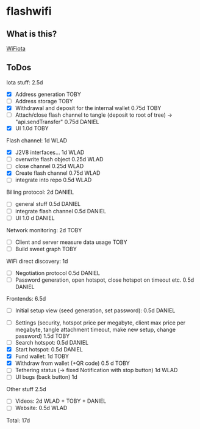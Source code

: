 # flashwifi

## What is this?

[WiFiota](https://tobywoerthle.github.io/flashWiFiSite/)

## ToDos

Iota stuff: 2.5d 
- [x] Address generation TOBY
- [ ] Address storage TOBY
- [x] Withdrawal and deposit for the internal wallet 0.75d TOBY
- [ ] Attach/close flash channel to tangle (deposit to root of tree) -> "api.sendTransfer" 0.75d DANIEL
- [x] UI 1.0d TOBY

Flash channel: 1d WLAD
- [x] J2V8 interfaces… 1d WLAD
- [ ] overwrite flash object  0.25d  WLAD
- [ ] close channel  0.25d WLAD
- [x] Create flash channel 0.75d WLAD
- [ ] integrate into repo 0.5d WLAD

Billing protocol: 2d DANIEL
- [ ] general stuff 0.5d DANIEL
- [ ] integrate flash channel 0.5d DANIEL
- [ ] UI 1.0 d DANIEL

Network monitoring: 2d TOBY
- [ ] Client and server measure data usage TOBY
- [ ] Build sweet graph TOBY

WiFi direct discovery: 1d
- [ ] Negotiation protocol 0.5d DANIEL
- [ ] Password generation, open hotspot, close hotspot on timeout etc. 0.5d  DANIEL

Frontends: 6.5d
- [ ] Initial setup view (seed generation, set password): 0.5d DANIEL
<!-- - [ ] Pricing calculation view (input data plan and price => select Iota/Mb) 0.5d WLAD -->
- [ ] Settings (security, hotspot price per megabyte, client max price per megabyte, tangle attachment timeout, make new setup, change password) 1.5d TOBY
- [ ] Search hotspot: 0.5d DANIEL
- [x] Start hotspot: 0.5d DANIEL
- [x] Fund wallet: 1d TOBY
- [x] Withdraw from wallet (+QR code) 0.5 d TOBY
- [ ] Tethering status (-> fixed Notification with stop button) 1d WLAD
- [ ] UI bugs (back button) 1d

Other stuff 2.5d
- [ ] Videos: 2d WLAD + TOBY + DANIEL 
- [ ] Website: 0.5d WLAD

Total: 17d

